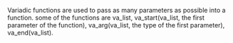 Variadic functions are used to pass as many parameters as possible into a function.
	some of the functions are va_list, va_start(va_list, the first parameter of the function), va_arg(va_list, the type of the first parameter), va_end(va_list).

